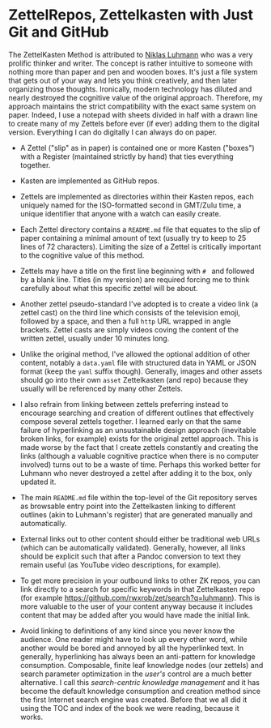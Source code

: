 # ZettelRepos, Zettelkasten with Just Git and GitHub

The ZettelKasten Method is attributed to
[Niklas Luhmann](https://luhmann.surge.sh) who was a very prolific thinker and
writer. The concept is rather intuitive to someone with nothing more
than paper and pen and wooden boxes. It's just a file system that gets
out of your way and lets you think creatively, and then later organizing
those thoughts. Ironically, modern technology has diluted and nearly
destroyed the cognitive value of the original approach. Therefore, my
approach maintains the strict compatibility with the exact same system
on paper. Indeed, I use a notepad with sheets divided in half with a
drawn line to create many of my Zettels before ever (if ever) adding
them to the digital version. Everything I can do digitally I can always
do on paper.

* A Zettel ("slip" as in paper) is contained one or more Kasten
  ("boxes") with a Register (maintained strictly by hand) that ties
  everything together.

* Kasten are implemented as GitHub repos.

* Zettels are implemented as directories within their Kasten repos, each
  uniquely named for the ISO-formatted second in GMT/Zulu time, a unique
  identifier that anyone with a watch can easily create.

* Each Zettel directory contains a `README.md` file that equates to the
  slip of paper containing a minimal amount of text (usually try to keep
  to 25 lines of 72 characters). Limiting the size of a Zettel is
  critically important to the cognitive value of this method.

* Zettels may have a title on the first line beginning with `# ` and
  followed by a blank line. Titles (in my version) are required forcing
  me to think carefully about what this specific zettel will be about.

* Another zettel pseudo-standard I've adopted is to create a video link
  (a zettel cast) on the third line which consists of the television
  emoji, followed by a space, and then a full `http` URL wrapped in
  angle brackets. Zettel casts are simply videos coving the content of
  the written zettel, usually under 10 minutes long.

* Unlike the original method, I've allowed the optional addition of other
  content, notably a `data.yaml` file with structured data in YAML or
  JSON format (keep the `yaml` suffix though). Generally, images and
  other assets should go into their own `asset` Zettelkasten (and repo)
  because they usually will be referenced by many other Zettels.

* I also refrain from linking between zettels preferring instead to
  encourage searching and creation of different outlines that
  effectively compose several zettels together. I learned early on that
  the same failure of hyperlinking as an unsustainable design approach
  (inevitable broken links, for example) exists for the original zettel
  approach. This is made worse by the fact that I create zettels
  constantly and creating the links (although a valuable cognitive
  practice when there is no computer involved) turns out to be a waste
  of time. Perhaps this worked better for Luhmann who never destroyed a
  zettel after adding it to the box, only updated it.

* The main `README.md` file within the top-level of the Git repository
  serves as browsable entry point into the Zettelkasten linking to
  different outlines (akin to Luhmann's register) that are generated
  manually and automatically.

* External links out to other content should either be traditional web
  URLs (which can be automatically validated). Generally, however, all
  links should be explicit such that after a Pandoc conversion to text
  they remain useful (as YouTube video descriptions, for example).

* To get more precision in your outbound links to other ZK repos, you
  can link directly to a search for specific keywords in that
  Zettelkasten repo (for example
  <https://github.com/rwxrob/zet/search?q=luhmann>). This is more valuable
  to the user of your content anyway because it includes content that
  may be added after you would have made the initial link.

* Avoid linking to definitions of any kind since you never know the
  audience. One reader might have to look up every other word, while
  another would be bored and annoyed by all the hyperlinked text. In
  generally, hyperlinking has always been an anti-pattern for knowledge
  consumption. Composable, finite leaf knowledge nodes (our zettels) and
  search parameter optimization in the *user's* control are a much
  better alternative. I call this *search-centric knowledge
  management* and it has become the default knowledge consumption and
  creation method since the first Internet search engine was created.
  Before that we all did it using the TOC and index of the book we were
  reading, because it works.
